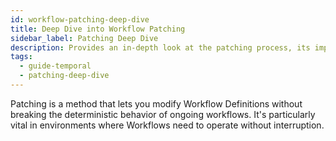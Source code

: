 ```yaml
---
id: workflow-patching-deep-dive
title: Deep Dive into Workflow Patching
sidebar_label: Patching Deep Dive
description: Provides an in-depth look at the patching process, its importance, and its stages.
tags:
  - guide-temporal
  - patching-deep-dive
---
```


Patching is a method that lets you modify Workflow Definitions without breaking the deterministic behavior of ongoing workflows. It's particularly vital in environments where Workflows need to operate without interruption.
